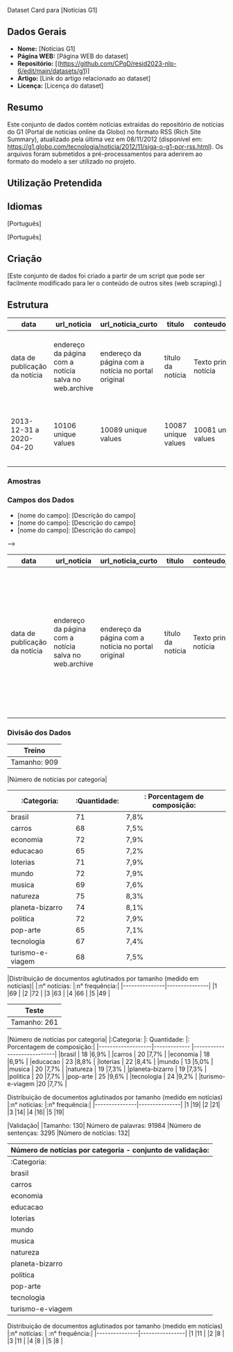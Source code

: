 Dataset Card para [Notícias G1]


## Dados Gerais

<!-- Se você está apenas usando um dataset já existente, coloque aqui os dados
do dataset original. Se você está combinando ou alterando datasets, ou está
construindo um dataset novo, preencha apenas o nome do dataset. -->

- **Nome:** [Notícias G1]
- **Página WEB:** [Página WEB do dataset]
- **Repositório:** [(https://github.com/CPqD/resid2023-nlp-6/edit/main/datasets/g1)]
- **Artigo:** [Link do artigo relacionado ao dataset]
- **Licença:** [Licença do dataset]

## Resumo

<!-- Elabore uma breve descrição do dataset, informando: 
* Se foram usados datasets já existentes (quais são esses datasets?).
* O uso principal pretendido (classificação de texto, reconhecimento de entidades, etc.).
* Os principais idiomas presentes.
* O domínio dos dados. -->

Este conjunto de dados contém notícias extraídas do repositório de notícias do G1 (Portal de notícias online da Globo) no formato RSS (Rich Site Summary), atualizado pela última vez em 08/11/2012 (disponível em: https://g1.globo.com/tecnologia/noticia/2012/11/siga-o-g1-por-rss.html). Os arquivos foram submetidos a pré-processamentos para aderirem ao formato do modelo a ser utilizado no projeto.


## Utilização Pretendida

<!-- Indique quais as tarefas de NLP podem utilizar este dataset. Por exemplo, 
classificação de texto, reconhecimento de entidades, etc. 
Nesta seção, você pode detalhar e expandir o que foi apresentado no resumo. -->

<!-- Explique como o dataset pode ser carregado ou baixado, com códigos de 
exemplo e formatos de entrada. -->

## Idiomas

<!-- Indique os idiomas presentes no dataset. -->
[Português]

[Português]

## Criação

<!-- Se o dataset foi construído por você, indique a fonte dos dados usados e
descreva o processo de coleta e processamento. Se foi usado um dataset já existente,
indique a URL do dataset original. Se o dataset existente foi modificado,
descreva a modificação realizada e as ferramentas usadas. -->

[Este conjunto de dados foi criado a partir de um script que pode ser facilmente modificado para ler o conteúdo de outros sites (web scraping).]

## Estrutura

|data                          |url_noticia                                           |url_noticia_curto                                   |titulo              |conteudo_noticia                              |assunto                                                                 |
|----                          |-----------                                           |-----------------                                   |------              |----------------                              |-------                                                                 |
|data de publicação da notícia |endereço da página com a notícia salva no web.archive |endereço da página com a notícia no portal original |título da notícia   |Texto principal da notícia                    |Assunto da notícia (esportes, economia, política, tecnologia ou famosos)|
|2013-12-31 a 2020-04-20       |10106 unique values                                   |10089 unique values                                 |10087 unique values |10081 unique values                           |esportes 60%, economia 15%,  Other (2516) 25% |
### Amostras

<!-- Dê um exemplo usando uma estrutura JSON de uma amostra típica do dataset. -->

<!-- Um exemplo de amostra do dataset:


```json
{
    "id": "13818513", 
    "summary": "Amanda baked cookies and will bring Jerry some tomorrow.", 
    "dialogue": "Amanda: I baked  cookies. Do you want some?\r\nJerry: Sure!"
}
```
-->

<!-- Se achar importante, dê informações adicionais sobre os dados e que não estejam
em outras seções, por exemplo, estatísticas sobre as amostras do dataset,
distribuição dos dados coletados, etc. -->

### Campos dos Dados

<!-- Indique e descreva os campos presentes no dataset. Informe o tipo do campo. 
Se for um campo de categoria, informe os valores possíveis. -->

- [nome do campo]: [Descrição do campo]
- [nome do campo]: [Descrição do campo]
- [nome do campo]: [Descrição do campo]

-->

|data                         |url_noticia                                           |url_noticia_curto                                   |titulo            |conteudo_noticia          |assunto                                                                 |
|----                         |-----------                                           |-----------------                                   |------            |----------------          |-------                                                                 |
|data de publicação da notícia|endereço da página com a notícia salva no web.archive |endereço da página com a notícia no portal original |título da notícia |Texto principal da notícia|Assunto da notícia (Brasil, carros, economia, educação, loterias, mundo, música, natureza, planeta-bizarro, política, pop-arte, tecnologia, turismo e viagem)|

### Divisão dos Dados

<!-- Descreva as divisões existentes no dataset. Por exemplo, conjuntos de
treinamento, validação e teste. Forneça os tamanhos das divisões. Se achar
pertinente, forneça também estatísticas úteis de cada divisão. -->


|Treino|
|------|
|Tamanho: 909| Número de palavras: 630435 |Número de sentenças: 23148| Número de notícias: 911|

|Número de notícias por categoria|

|:Categoria:      |:Quantidade:	|: Porcentagem de composição:|
|-----------------|-------------|----------------------------|
|brasil	          |71	          |7,8%|
|carros           |68	          |7,5%|
|economia	      |72             |7,9%|
|educacao         |65	          |7,2%|
|loterias         |71	          |7,9%|
|mundo	          |72	          |7,9%|
|musica	          |69	          |7,6%|
|natureza         |75	          |8,3%|
|planeta-bizarro  |74	          |8,1%|
|politica         |72             |7,9%|
|pop-arte         |65	          |7,1%|
|tecnologia	      |67	          |7,4%|
|turismo-e-viagem |68	          |7,5%|


|Distribuição de documentos aglutinados por tamanho (medido em notícias)|
|:n° notícias:	|:n° frequência:|
|---------------|---------------|
|1	            |69             |
|2	            |72             |
|3	            |63             |
|4	            |66             |
|5	            |49             |


|Teste|
|-----|
|Tamanho: 261| Número de palavras: 186426 |Número de sentenças: 6967| Número de notícias: 262|

|Número de notícias por categoria|
|:Categoria:	    |: Quantidade:	|: Porcentagem de composição:|
|-------------------|-------------  |----------------------------|
|brasil	            | 18	        |6,9%                        |
|carros	            | 20	        |7,7%                        |
|economia           | 18	        |6,9%                        |
|educacao           | 23	        |8,8%                        |
|loterias           | 22	        |8,4%                        |
|mundo	            | 13            |5,0%                        |
|musica	            | 20	        |7,7%                        |
|natureza           | 19	        |7,3%                        |
|planeta-bizarro    | 19	        |7,3%                        |
|politica           | 20	        |7,7%                        |
|pop-arte	        | 25            |9,6%                        |
|tecnologia	        | 24	        |9,2%                        |
|turismo-e-viagem	|20	            |7,7%                        |


Distribuição de documentos aglutinados por tamanho (medido em notícias)
|:n° notícias:	|:n° frequência:|
|---------------|---------------|
|1	            |19|
|2	            |21|
|3	            |14|
|4	            |16|
|5	            |19|


|Validação|
|Tamanho: 130|  Número de palavras: 91984 |Número de sentenças: 3295 |Número de notícias: 132|

|Número de notícias por categoria - conjunto de validação:|
|---------------------------------------------------------|
|:Categoria:	      |: Quantidade:	|: Porcentagem de composição:|
|brasil	           |11	           |8,5%|
|carros	           |12	           |9,2%|
|economia          |10	           |7,7%|
|educacao          |12	           |9,2%|
|loterias          |7	           |5,4%|
|mundo	           |15	           |11,5%|
|musica            |11	           |8,5%|
|natureza          |6	           |4,6%|
|planeta-bizarro   |7	           |5,4%
|politica          |8	           |6,2%|
|pop-arte          |10	           |7,7%|
|tecnologia	       |9	           |6,9%|
|turismo-e-viagem  |12	           |9,2%|


Distribuição de documentos aglutinados por tamanho (medido em notícias)
|:n° notícias:	| :n° frequência:|
|---------------|----------------|
|1	            |11              |
|2	            |8               |
|3	            |11              |
|4	            |8               |
|5	            |8               |
